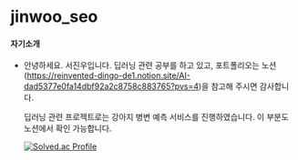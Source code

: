 # jinwoo_seo

#### 자기소개

* 안녕하세요. 서진우입니다.
  딥러닝 관련 공부를 하고 있고, 포트폴리오는 노션(https://reinvented-dingo-de1.notion.site/AI-dad5377e0fa14dbf92a2c8758c883765?pvs=4)을 참고해   주시면 감사합니다.

  딥러닝 관련 프로젝트로는 강아지 병변 예측 서비스를 진행하였습니다. 이 부분도 노션에서 확인 가능합니다.

  [![Solved.ac Profile](http://mazassumnida.wtf/api/v2/generate_badge?boj=seoyc0824)](https://solved.ac/seoyc0824/)
